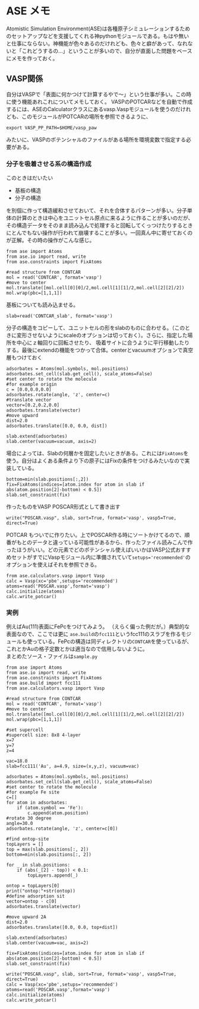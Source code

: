 # ASE メモ

Atomistic Simulation Environment(ASE)は各種原子シミュレーションするためのセットアップなどを支援してくれる神pythonモジュールである。もはや無いと仕事にならない。神機能が色々あるのだけれども、色々と癖があって、なれないと「これどうするの…」ということが多いので、自分が直面した問題をベースにメモを作っておく。

## VASP関係
自分はVASPで「表面に何かつけて計算するやで〜」という仕事が多い。この時に使う機能あれこれについてメモしておく。
VASPのPOTCARなどを自動で作成するには、ASEのCalculatorクラスにあるvasp.Vaspモジュールを使うのだけれども、このモジュールがPOTCARの場所を参照できるように、
```
export VASP_PP_PATH=$HOME/vasp_paw
```
みたいに、VASPのポテンシャルのファイルがある場所を環境変数で指定する必要がある。

### 分子を吸着させる系の構造作成
このときはだいたい  
- 基板の構造
- 分子の構造
  
を別個に作って構造緩和させておいて、それを合体するパターンが多い。分子単体の計算のときは中心をユニットセル原点に来るように作ることが多いのだが、その構造データをそのまま読み込んで処理すると回転してくっつけたりするときにとんでもない操作が行われて崩壊することが多い。一回真ん中に寄せておくのが正解。その時の操作がこんな感じ。

```
from ase import Atoms
from ase.io import read, write
from ase.constraints import FixAtoms

#read structure from CONTCAR
mol = read('CONTCAR', format='vasp')
#move to center
mol.translate([mol.cell[0][0]/2,mol.cell[1][1]/2,mol.cell[2][2]/2])
mol.wrap(pbc=[1,1,1])
```

基板についても読み込ませる。
```
slab=read('CONTCAR_slab', format='vasp')
```

分子の構造をコピーして、ユニットセルの形をslabのものに合わせる。（このときに変形させないようにscaleのオプションは切っておく）。さらに、指定した場所を中心にｚ軸回りに回転させたり、
吸着サイトに合うように平行移動したりする。最後にextendの機能をつかって合体。centerとvacuumオプションで真空層もつけておく
```
adsorbates = Atoms(mol.symbols, mol.positions)
adsorbates.set_cell(slab.get_cell(), scale_atoms=False)
#set center to rotate the molecule
#for example origin
c = [0.0,0.0,0.0]
adsorbates.rotate(angle, 'z', center=c)
#translate vector
vector=[0.2,0.2,0.0]
adsorbates.translate(vector)
#move upward
dist=2.0
adsorbates.translate([0.0, 0.0, dist])

slab.extend(adsorbates)
slab.center(vacuum=vacuum, axis=2)
```

場合によっては、Slabの何層かを固定したいときがある。これには`FixAtoms`を使う。自分はよくある条件より下の原子にはFixの条件をつけるみたいなので実装している。
```
bottom=min(slab.positions[:,2])
fix=FixAtoms(indices=[atom.index for atom in slab if abs(atom.position[2]-bottom) < 0.5])
slab.set_constraint(fix)
```

作ったものをVASP POSCAR形式として書き出す
```
write("POSCAR.vasp", slab, sort=True, format='vasp', vasp5=True, direct=True)
```

POTCAR もついでに作りたい。上でPOSCAR作る時にソートかけてるので、順番がもとのデータと違っている可能性があるから、作ったファイル読みこんで作ったほうがいい。どの元素でどのポテンシャル使えばいいかはVASP公式おすすめセットがすでにVaspモジュール内に準備されていて`setups='recommended'`のオプションを使えばそれを参照できる。
```
from ase.calculators.vasp import Vasp
calc = Vasp(xc='pbe',setups='recommended')
atoms=read('POSCAR.vasp',format='vasp')
calc.initialize(atoms)
calc.write_potcar()
```

### 実例
例えばAu(111)表面にFePcをつけてみよう。
（えらく偏った例だが。）典型的な表面なので、ここでは更に `ase.build`の`fcc111`というfcc111のスラブを作るモジュールも使っている。FePcの構造は同ディレクトリの`CONTCAR`を使っているが、これとかAuの格子定数とかは適当なので信用しないように。  
まとめたソース・ファイルは`sample.py`

```
from ase import Atoms
from ase.io import read, write
from ase.constraints import FixAtoms
from ase.build import fcc111
from ase.calculators.vasp import Vasp

#read structure from CONTCAR
mol = read('CONTCAR', format='vasp')
#move to center
mol.translate([mol.cell[0][0]/2,mol.cell[1][1]/2,mol.cell[2][2]/2])
mol.wrap(pbc=[1,1,1])

#set supercell
#supercell size: 8x8 4-layer
x=7
y=7
z=4

vac=18.0
slab=fcc111('Au', a=4.9, size=(x,y,z), vacuum=vac)

adsorbates = Atoms(mol.symbols, mol.positions)
adsorbates.set_cell(slab.get_cell(), scale_atoms=False)
#set center to rotate the molecule
#for example Fe site
c=[]
for atom in adsorbates:
    if (atom.symbol == 'Fe'):
        c.append(atom.position)
#rotate 30 degree
angle=30.0
adsorbates.rotate(angle, 'z', center=c[0])

#find ontop-site
topLayers = []
top = max(slab.positions[:, 2])
bottom=min(slab.positions[:, 2])

for _ in slab.positions:
    if (abs(_[2] - top)) < 0.1:
        topLayers.append(_)

ontop = topLayers[0]
print("ontop:"+str(ontop))
#define adsorption sit
vector=ontop - c[0]
adsorbates.translate(vector)

#move upward 2A
dist=2.0
adsorbates.translate([0.0, 0.0, top+dist])

slab.extend(adsorbates)
slab.center(vacuum=vac, axis=2)

fix=FixAtoms(indices=[atom.index for atom in slab if abs(atom.position[2]-bottom) < 0.5])
slab.set_constraint(fix)

write("POSCAR.vasp", slab, sort=True, format='vasp', vasp5=True, direct=True)
calc = Vasp(xc='pbe',setups='recommended')
atoms=read('POSCAR.vasp',format='vasp')
calc.initialize(atoms)
calc.write_potcar()

```



